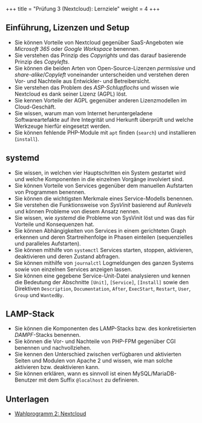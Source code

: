 +++
title = "Prüfung 3 (Nextcloud): Lernziele"
weight = 4
+++

## Einführung, Lizenzen und Setup

- Sie können Vorteile von Nextcloud gegenüber SaaS-Angeboten wie _Microsoft 365_
  oder _Google Workspace_ benennen.
- Sie verstehen das Prinzip des _Copyrights_ und das darauf basierende Prinzip
  des _Copylefts_.
- Sie können die beiden Arten von Open-Source-Lizenzen _permissive_ und
  _share-alike_/_Copyleft_ voneinander unterscheiden und verstehen deren Vor-
  und Nachteile aus Entwickler- und Betreibersicht.
- Sie verstehen das Problem des _ASP-Schlupflochs_ und wissen wie Nextcloud es
  dank seiner Lizenz (AGPL) löst.
- Sie kennen Vorteile der AGPL gegenüber anderen Lizenzmodellen im
  Cloud-Geschäft.
- Sie wissen, warum man vom Internet heruntergeladene Softwareartefakte auf
  ihre Integrität und Herkunft überprüft und welche Werkzeuge hierfür eingesetzt
  werden.
- Sie können fehlende PHP-Module mit `apt` finden (`search`) und installieren
  (`install`).

## systemd

- Sie wissen, in welchen vier Hauptschritten ein System gestartet wird und
  welche Komponenten in die einzelnen Vorgänge involviert sind.
- Sie können Vorteile von Services gegenüber dem manuellen Aufstarten von
  Programmen benennen.
- Sie können die wichtigsten Merkmale eines Service-Modells benennen.
- Sie verstehen die Funktionsweise von _SysVinit_ basierend auf _Runlevels_ und
  können Probleme von diesem Ansatz nennen.
- Sie wissen, wie _systemd_ die Probleme von SysVinit löst und was das für
  Vorteile und Konsequenzen hat.
- Sie können Abhängigkeiten von Services in einem gerichteten Graph erkennen und
  deren Startreihenfolge in Phasen einteilen (sequenzielles und paralleles
  Aufstarten).
- Sie können mithilfe von `systemctl` Services starten, stoppen, aktivieren,
  deaktivieren und deren Zustand abfragen.
- Sie können mithilfe von `journalctl` Logmeldungen des ganzen Systems sowie von
  einzelnen Services anzeigen lassen.
- Sie können eine gegebene Service-Unit-Datei analysieren und kennen die
  Bedeutung der Abschnitte `[Unit]`, `[Service]`, `[Install]` sowie den
  Direktiven `Description`, `Documentation`, `After`, `ExecStart`, `Restart`,
  `User`, `Group` und `WantedBy`.

## LAMP-Stack

- Sie können die Komponenten des LAMP-Stacks bzw. des konkretisierten
  _DAMPF_-Stacks benennen.
- Sie können die Vor- und Nachteile von PHP-FPM gegenüber CGI benennen und
  nachvollziehen.
- Sie kennen den Unterschied zwischen verfügbaren und aktivierten Seiten und
  Modulen von Apache 2 und wissen, wie man solche aktivieren bzw. deaktivieren
  kann.
- Sie können erklären, wann es sinnvoll ist einen MySQL/MariaDB-Benutzer mit dem
  Suffix `@localhost` zu definieren.

## Unterlagen

- [Wahlprogramm 2: Nextcloud](/wp2-nextcloud)
